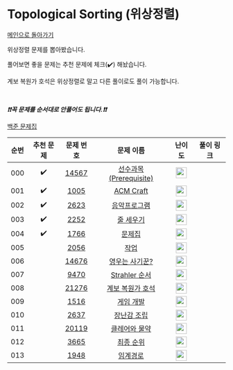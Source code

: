 # Topological Sorting (위상정렬)

[메인으로 돌아가기](https://github.com/tony9402/baekjoon)

위상정렬 문제를 뽑아봤습니다.

풀어보면 좋을 문제는 추천 문제에 체크(:heavy_check_mark:) 해놨습니다.

계보 복원가 호석은 위상정렬로 말고 다른 풀이로도 풀이 가능합니다.

<br>

***❗️❗️꼭 문제를 순서대로 안풀어도 됩니다.❗️❗️***

[백준 문제집](https://www.acmicpc.net/workbook/view/7165)


|순번|추천 문제|문제 번호|문제 이름|난이도|풀이 링크|
|:--:|:--:|:--:|:--:|:--:|:--:|
|000|:heavy_check_mark:|<a href="https://www.acmicpc.net/problem/14567" target="_blank">14567</a>|<a href="https://www.acmicpc.net/problem/14567" target="_blank">선수과목 (Prerequisite)</a>|<img height="25px" width="25px" src="https://static.solved.ac/tier_small/11.svg"/>||
|001|:heavy_check_mark:|<a href="https://www.acmicpc.net/problem/1005" target="_blank">1005</a>|<a href="https://www.acmicpc.net/problem/1005" target="_blank">ACM Craft</a>|<img height="25px" width="25px" src="https://static.solved.ac/tier_small/13.svg"/>||
|002|:heavy_check_mark:|<a href="https://www.acmicpc.net/problem/2623" target="_blank">2623</a>|<a href="https://www.acmicpc.net/problem/2623" target="_blank">음악프로그램</a>|<img height="25px" width="25px" src="https://static.solved.ac/tier_small/13.svg"/>||
|003|:heavy_check_mark:|<a href="https://www.acmicpc.net/problem/2252" target="_blank">2252</a>|<a href="https://www.acmicpc.net/problem/2252" target="_blank">줄 세우기</a>|<img height="25px" width="25px" src="https://static.solved.ac/tier_small/13.svg"/>||
|004|:heavy_check_mark:|<a href="https://www.acmicpc.net/problem/1766" target="_blank">1766</a>|<a href="https://www.acmicpc.net/problem/1766" target="_blank">문제집</a>|<img height="25px" width="25px" src="https://static.solved.ac/tier_small/14.svg"/>||
|005||<a href="https://www.acmicpc.net/problem/2056" target="_blank">2056</a>|<a href="https://www.acmicpc.net/problem/2056" target="_blank">작업</a>|<img height="25px" width="25px" src="https://static.solved.ac/tier_small/12.svg"/>||
|006||<a href="https://www.acmicpc.net/problem/14676" target="_blank">14676</a>|<a href="https://www.acmicpc.net/problem/14676" target="_blank">영우는 사기꾼?</a>|<img height="25px" width="25px" src="https://static.solved.ac/tier_small/13.svg"/>||
|007||<a href="https://www.acmicpc.net/problem/9470" target="_blank">9470</a>|<a href="https://www.acmicpc.net/problem/9470" target="_blank">Strahler 순서</a>|<img height="25px" width="25px" src="https://static.solved.ac/tier_small/13.svg"/>||
|008||<a href="https://www.acmicpc.net/problem/21276" target="_blank">21276</a>|<a href="https://www.acmicpc.net/problem/21276" target="_blank">계보 복원가 호석</a>|<img height="25px" width="25px" src="https://static.solved.ac/tier_small/13.svg"/>||
|009||<a href="https://www.acmicpc.net/problem/1516" target="_blank">1516</a>|<a href="https://www.acmicpc.net/problem/1516" target="_blank">게임 개발</a>|<img height="25px" width="25px" src="https://static.solved.ac/tier_small/13.svg"/>||
|010||<a href="https://www.acmicpc.net/problem/2637" target="_blank">2637</a>|<a href="https://www.acmicpc.net/problem/2637" target="_blank">장난감 조립</a>|<img height="25px" width="25px" src="https://static.solved.ac/tier_small/14.svg"/>||
|011||<a href="https://www.acmicpc.net/problem/20119" target="_blank">20119</a>|<a href="https://www.acmicpc.net/problem/20119" target="_blank">클레어와 물약</a>|<img height="25px" width="25px" src="https://static.solved.ac/tier_small/15.svg"/>||
|012||<a href="https://www.acmicpc.net/problem/3665" target="_blank">3665</a>|<a href="https://www.acmicpc.net/problem/3665" target="_blank">최종 순위</a>|<img height="25px" width="25px" src="https://static.solved.ac/tier_small/15.svg"/>||
|013||<a href="https://www.acmicpc.net/problem/1948" target="_blank">1948</a>|<a href="https://www.acmicpc.net/problem/1948" target="_blank">임계경로</a>|<img height="25px" width="25px" src="https://static.solved.ac/tier_small/16.svg"/>||
